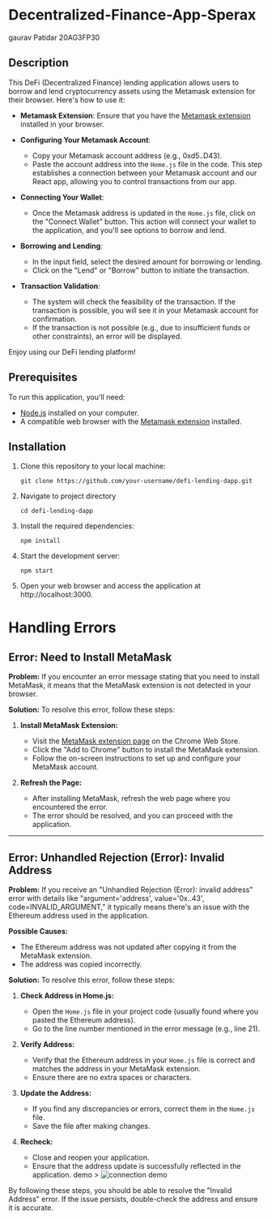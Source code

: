 # Decentralized-Finance-App-Sperax
gaurav Patidar 20AG3FP30
## Description

This DeFi (Decentralized Finance) lending application allows users to borrow and lend cryptocurrency assets using the Metamask extension for their browser. Here's how to use it:

- **Metamask Extension**: Ensure that you have the [Metamask extension](https://chrome.google.com/webstore/detail/metamask/nkbihfbeogaeaoehlefnkodbefgpgknn) installed in your browser.

- **Configuring Your Metamask Account**:
  - Copy your Metamask account address (e.g., 0xd5..D43).
  - Paste the account address into the `Home.js` file in the code. This step establishes a connection between your Metamask account and our React app, allowing you to control transactions from our app.

- **Connecting Your Wallet**:
  - Once the Metamask address is updated in the `Home.js` file, click on the "Connect Wallet" button. This action will connect your wallet to the application, and you'll see options to borrow and lend.

- **Borrowing and Lending**:
  - In the input field, select the desired amount for borrowing or lending.
  - Click on the "Lend" or "Borrow" button to initiate the transaction.

- **Transaction Validation**:
  - The system will check the feasibility of the transaction. If the transaction is possible, you will see it in your Metamask account for confirmation.
  - If the transaction is not possible (e.g., due to insufficient funds or other constraints), an error will be displayed.

Enjoy using our DeFi lending platform!

## Prerequisites

To run this application, you'll need:

- [Node.js](https://nodejs.org/) installed on your computer.
- A compatible web browser with the [Metamask extension](https://chrome.google.com/webstore/detail/metamask/nkbihfbeogaeaoehlefnkodbefgpgknn) installed.

## Installation

1. Clone this repository to your local machine:

   ```shell
   git clone https://github.com/your-username/defi-lending-dapp.git
2. Navigate to project directory

    ```shell
   cd defi-lending-dapp
3. Install the required dependencies:

    ```shell
   npm install
4. Start the development server:

     ```shell
   npm start
5. Open your web browser and access the application at http://localhost:3000.

# Handling Errors

## Error: Need to Install MetaMask

**Problem:** If you encounter an error message stating that you need to install MetaMask, it means that the MetaMask extension is not detected in your browser.

**Solution:** To resolve this error, follow these steps:

1. **Install MetaMask Extension:**
   - Visit the [MetaMask extension page](https://chrome.google.com/webstore/detail/metamask/nkbihfbeogaeaoehlefnkodbefgpgknn) on the Chrome Web Store.
   - Click the "Add to Chrome" button to install the MetaMask extension.
   - Follow the on-screen instructions to set up and configure your MetaMask account.

2. **Refresh the Page:**
   - After installing MetaMask, refresh the web page where you encountered the error.
   - The error should be resolved, and you can proceed with the application.

---

## Error: Unhandled Rejection (Error): Invalid Address

**Problem:** If you receive an "Unhandled Rejection (Error): invalid address" error with details like "argument='address', value='0x..43', code=INVALID_ARGUMENT," it typically means there's an issue with the Ethereum address used in the application.

**Possible Causes:**
- The Ethereum address was not updated after copying it from the MetaMask extension.
- The address was copied incorrectly.

**Solution:** To resolve this error, follow these steps:

1. **Check Address in Home.js:**
   - Open the `Home.js` file in your project code (usually found where you pasted the Ethereum address).
   - Go to the line number mentioned in the error message (e.g., line 21).

2. **Verify Address:**
   - Verify that the Ethereum address in your `Home.js` file is correct and matches the address in your MetaMask extension.
   - Ensure there are no extra spaces or characters.

3. **Update the Address:**
   - If you find any discrepancies or errors, correct them in the `Home.js` file.
   - Save the file after making changes.

4. **Recheck:**
   - Close and reopen your application.
   - Ensure that the address update is successfully reflected in the application.
demo > ![connection demo](https://github.com/Gaurav05082002/Decentralized-Finance-App-Sperax/assets/80939403/6dd38332-a697-42e7-8dec-8a05f8fdaede)


By following these steps, you should be able to resolve the "Invalid Address" error. If the issue persists, double-check the address and ensure it is accurate.


   
